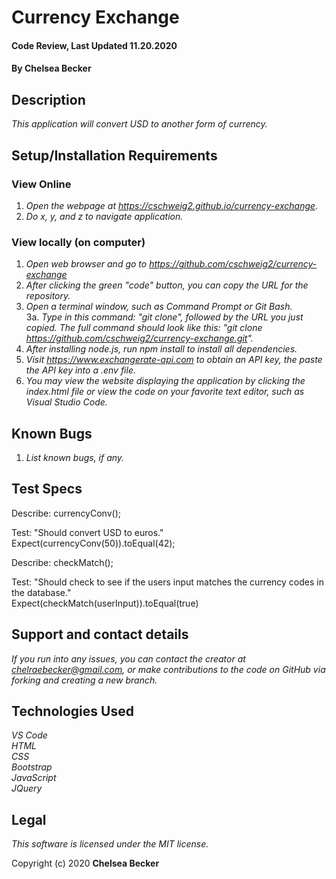 # Currency Exchange

#### Code Review, Last Updated 11.20.2020

#### **By Chelsea Becker**

## Description

_This application will convert USD to another form of currency._

## Setup/Installation Requirements
### View Online
1. _Open the webpage at https://cschweig2.github.io/currency-exchange._
2. _Do x, y, and z to navigate application._

### View locally (on computer)
1. _Open web browser and go to https://github.com/cschweig2/currency-exchange_
2. _After clicking the green "code" button, you can copy the URL for the repository._
3. _Open a terminal window, such as Command Prompt or Git Bash._<br>
  3a. _Type in this command: "git clone", followed by the URL you just copied. The full command should look like this: "git clone https://github.com/cschweig2/currency-exchange.git"._
4. _After installing node.js, run npm install to install all dependencies._
5. _Visit https://www.exchangerate-api.com to obtain an API key, the paste the API key into a .env file._
4. _You may view the website displaying the application by clicking the index.html file or view the code on your favorite text editor, such as Visual Studio Code._

## Known Bugs

1. _List known bugs, if any._

## Test Specs

Describe: currencyConv();

Test: "Should convert USD to euros."<br>
Expect(currencyConv(50)).toEqual(42);<br>

Describe: checkMatch();

Test: "Should check to see if the users input matches the currency codes in the database."<br>
Expect(checkMatch(userInput)).toEqual(true)<br>

## Support and contact details

_If you run into any issues, you can contact the creator at chelraebecker@gmail.com, or make contributions to the code on GitHub via forking and creating a new branch._

## Technologies Used

_VS Code_ <br />
_HTML_ <br />
_CSS_ <br />
_Bootstrap_ <br />
_JavaScript_ <br />
_JQuery_

## Legal

*This software is licensed under the MIT license.*

Copyright (c) 2020 **Chelsea Becker**